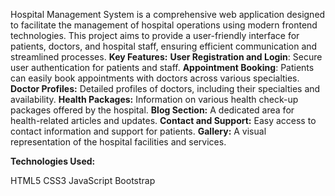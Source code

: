 Hospital Management System is a comprehensive web application designed to facilitate the management of hospital operations using modern frontend technologies. This project aims to provide a user-friendly interface for patients, doctors, and hospital staff, ensuring efficient communication and streamlined processes.
**Key Features:**
**User Registration and Login**: Secure user authentication for patients and staff.
**Appointment Booking**: Patients can easily book appointments with doctors across various specialties.
**Doctor Profiles:** Detailed profiles of doctors, including their specialties and availability.
**Health Packages:** Information on various health check-up packages offered by the hospital.
**Blog Section:** A dedicated area for health-related articles and updates.
**Contact and Support:** Easy access to contact information and support for patients. 
**Gallery:** A visual representation of the hospital facilities and services.

**Technologies Used:**

HTML5
CSS3
JavaScript
Bootstrap
